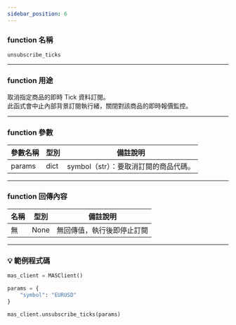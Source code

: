 ```yaml
---
sidebar_position: 6
---
```

### function 名稱

`unsubscribe_ticks`

---

### function 用途

取消指定商品的即時 Tick 資料訂閱。  
此函式會中止內部背景訂閱執行緒，關閉對該商品的即時報價監控。  

---

### function 參數

| 參數名稱 | 型別  | 備註說明 |
|----------|-------|----------|
| params   | dict  | symbol（str）：要取消訂閱的商品代碼。 |

---

### function 回傳內容

| 名稱   | 型別 | 備註說明                            |
|--------|------|-------------------------------------|
| 無     | None | 無回傳值，執行後即停止訂閱 |

---

### 💡 範例程式碼

```python
mas_client = MASClient()

params = {
    "symbol": "EURUSD"
}

mas_client.unsubscribe_ticks(params)